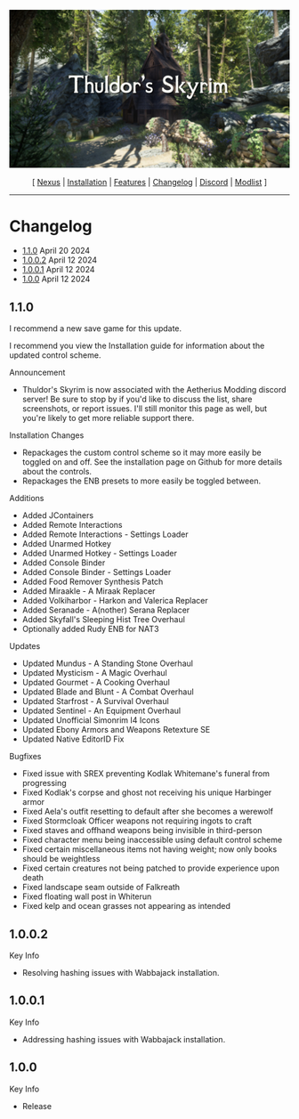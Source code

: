 ![](https://raw.githubusercontent.com/JWoolley00/Thuldors-Skyrim/main/thuldor's%20skyrim.jpg)

<p align="center">
  [ <a href="https://www.nexusmods.com/skyrimspecialedition/mods/116515">Nexus</a> |
    <a href="https://github.com/JWoolley00/Thuldors-Skyrim/blob/main/README.md">Installation</a> |
    <a href="https://github.com/JWoolley00/Thuldors-Skyrim/blob/main/FEATURES.md">Features</a> | 
    <a href="https://github.com/JWoolley00/Thuldors-Skyrim/blob/main/CHANGELOG.md">Changelog</a> | 
    <a href="https://discord.gg/xRrHRsb5e9">Discord</a> | 
    <a href="https://loadorderlibrary.com/lists/thuldors-skyrim">Modlist</a> ]
</p>

---

# Changelog

- [1.1.0](#110) April 20 2024
- [1.0.0.2](#1002) April 12 2024
- [1.0.0.1](#1001) April 12 2024
- [1.0.0](#100) April 12 2024

## 1.1.0

I recommend a new save game for this update.

I recommend you view the Installation guide for information about the updated control scheme.

Announcement

- Thuldor's Skyrim is now associated with the Aetherius Modding discord server! Be sure to stop by if you'd like to discuss the list, share screenshots, or report issues. I'll still monitor this page as well, but you're likely to get more reliable support there.

Installation Changes

- Repackages the custom control scheme so it may more easily be toggled on and off. See the installation page on Github for more details about the controls.
- Repackages the ENB presets to more easily be toggled between.

Additions

- Added JContainers
- Added Remote Interactions
- Added Remote Interactions - Settings Loader
- Added Unarmed Hotkey
- Added Unarmed Hotkey - Settings Loader
- Added Console Binder
- Added Console Binder - Settings Loader
- Added Food Remover Synthesis Patch
- Added Miraakle - A Miraak Replacer
- Added Volkiharbor - Harkon and Valerica Replacer
- Added Seranade - A(nother) Serana Replacer
- Added Skyfall's Sleeping Hist Tree Overhaul
- Optionally added Rudy ENB for NAT3

Updates

- Updated Mundus - A Standing Stone Overhaul
- Updated Mysticism - A Magic Overhaul
- Updated Gourmet - A Cooking Overhaul
- Updated Blade and Blunt - A Combat Overhaul
- Updated Starfrost - A Survival Overhaul
- Updated Sentinel - An Equipment Overhaul
- Updated Unofficial Simonrim I4 Icons
- Updated Ebony Armors and Weapons Retexture SE
- Updated Native EditorID Fix

Bugfixes

- Fixed issue with SREX preventing Kodlak Whitemane's funeral from progressing
- Fixed Kodlak's corpse and ghost not receiving his unique Harbinger armor
- Fixed Aela's outfit resetting to default after she becomes a werewolf
- Fixed Stormcloak Officer weapons not requiring ingots to craft
- Fixed staves and offhand weapons being invisible in third-person
- Fixed character menu being inaccessible using default control scheme
- Fixed certain miscellaneous items not having weight; now only books should be weightless
- Fixed certain creatures not being patched to provide experience upon death
- Fixed landscape seam outside of Falkreath
- Fixed floating wall post in Whiterun
- Fixed kelp and ocean grasses not appearing as intended

## 1.0.0.2

Key Info

- Resolving hashing issues with Wabbajack installation.

## 1.0.0.1

Key Info

- Addressing hashing issues with Wabbajack installation.

## 1.0.0

Key Info

 - Release
